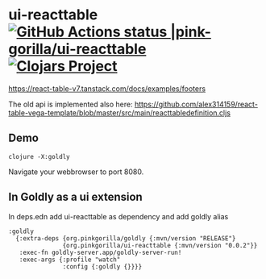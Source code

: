 # ui-reacttable [![GitHub Actions status |pink-gorilla/ui-reacttable](https://github.com/pink-gorilla/ui-reacttable/workflows/CI/badge.svg)](https://github.com/pink-gorilla/ui-reacttable/actions?workflow=CI)[![Clojars Project](https://img.shields.io/clojars/v/org.pinkgorilla/ui-reacttable.svg)](https://clojars.org/org.pinkgorilla/ui-reacttable)

https://react-table-v7.tanstack.com/docs/examples/footers


The old api is implemented also here:
https://github.com/alex314159/react-table-vega-template/blob/master/src/main/reacttabledefinition.cljs

## Demo

```
clojure -X:goldly
```

Navigate your webbrowser to port 8080. 

## In Goldly as a ui extension

In deps.edn add ui-reacttable as dependency and add goldly alias

```
:goldly
  {:extra-deps {org.pinkgorilla/goldly {:mvn/version "RELEASE"}
               {org.pinkgorilla/ui-reacttable {:mvn/version "0.0.2"}}
   :exec-fn goldly-server.app/goldly-server-run!
   :exec-args {:profile "watch"
               :config {:goldly {}}}}
```




